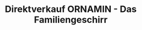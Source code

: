 ---
title: "Direktverkauf ORNAMIN - Das Familiengeschirr"
url: /minden/direktverkauf-ornamin-das-familiengeschirr/
shop: Küchen
---